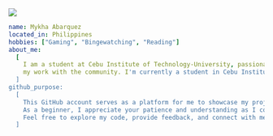<img src="https://capsule-render.vercel.app/api?type=waving&color=auto&height=100&section=header&text=Welcome%20to%20My%20GitHub%20Repository&fontSize=40&fontColor=ffffff" />

```yaml
name: Mykha Abarquez
located_in: Philippines
hobbies: ["Gaming", "Bingewatching", "Reading"]
about_me:
  [
    I am a student at Cebu Institute of Technology-University, passionate about programming and eager to share
    my work with the community. I'm currently a student in Cebu Institute of Technology-University
  ]
github_purpose:
  [
    This GitHub account serves as a platform for me to showcase my projects, experiments, and learning journey.
    As a beginner, I appreciate your patience and understanding as I continue to learn and improve.
    Feel free to explore my code, provide feedback, and connect with me. Thank you for visiting!
  ]
```
<!--
**AbarquezMyk/abarquezmyk** is a ✨ _special_ ✨ repository because its `README.md` (this file) appears on your GitHub profile.

Here are some ideas to get you started:

- 🔭 I’m currently working on ...
- 🌱 I’m currently learning ...
- 👯 I’m looking to collaborate on ...
- 🤔 I’m looking for help with ...
- 💬 Ask me about ...
- 📫 How to reach me: ...
- 😄 Pronouns: ...
- ⚡ Fun fact: ...
-->
